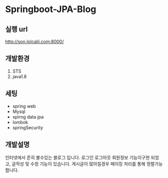 # Springboot-JPA-Blog
## 실행 url
http://son.lolcalii.com:8000/

## 개발환경
1. STS
2. java1.8

 

## 세팅
- spring web
- Mysql
- spirng data jpa
- lombok
- springSecurity

## 개발설명
인터넷에서 흔히 볼수있는 블로그 입니다.
로그인 로그아웃 회원정보 기능이구현 되었고,
글작성 및 수정 기능이 있습니다.
게시글이 많아질경우 페이징 처리를 통해 정렬가능합니다.
